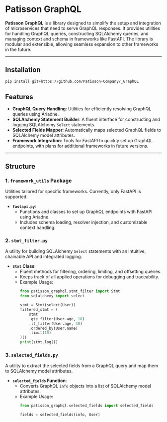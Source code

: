 # Patisson GraphQL

**Patisson GraphQL** is a library designed to simplify the setup and integration of microservices that need to serve GraphQL responses. It provides utilities for handling GraphQL queries, constructing SQLAlchemy queries, and managing context and schema in frameworks like FastAPI. The library is modular and extensible, allowing seamless expansion to other frameworks in the future.

---

## Installation

```bash
pip install git+https://github.com/Patisson-Company/_GraphQL
```

## Features

- **GraphQL Query Handling**: Utilities for efficiently resolving GraphQL queries using Ariadne.
- **SQLAlchemy Statement Builder**: A fluent interface for constructing and logging SQLAlchemy `Select` statements.
- **Selected Fields Mapper**: Automatically maps selected GraphQL fields to SQLAlchemy model attributes.
- **Framework Integration**: Tools for FastAPI to quickly set up GraphQL endpoints, with plans for additional frameworks in future versions.

---

## Structure

### 1. **`framework_utils` Package**
Utilities tailored for specific frameworks. Currently, only FastAPI is supported.

- **`fastapi.py`**:
  - Functions and classes to set up GraphQL endpoints with FastAPI using Ariadne.
  - Includes schema loading, resolver injection, and customizable context handling.

### 2. **`stmt_filter.py`**
A utility for building SQLAlchemy `Select` statements with an intuitive, chainable API and integrated logging.

- **`Stmt` Class**:
  - Fluent methods for filtering, ordering, limiting, and offsetting queries.
  - Keeps track of all applied operations for debugging and traceability.
  - Example Usage:
    ```python
    from patisson_graphql.stmt_filter import Stmt
    from sqlalchemy import select

    stmt = Stmt(select(User))
    filtered_stmt = (
        stmt
        .gte_filter(User.age, 18)
        .lt_filter(User.age, 30)
        .ordered_by(User.name)
        .limit(10)
    )()
    print(stmt.log())
    ```

### 3. **`selected_fields.py`**
A utility to extract the selected fields from a GraphQL query and map them to SQLAlchemy model attributes.

- **`selected_fields` Function**:
  - Converts GraphQL `info` objects into a list of SQLAlchemy model attributes.
  - Example Usage:
    ```python
    from patisson_graphql.selected_fields import selected_fields

    fields = selected_fields(info, User)
    ```
